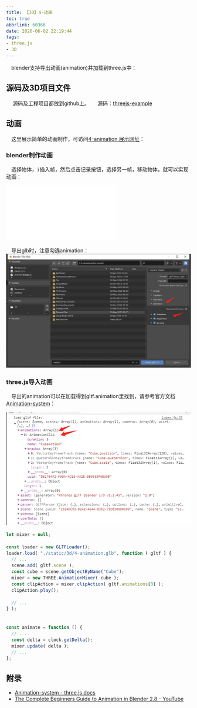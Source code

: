 ```yaml
---
title: 【3D】4-动画
toc: true
abbrlink: 60366
date: 2020-06-02 22:19:44
tags:
- three.js
- 3D
---
```

&emsp;blender支持导出动画(animation)并加载到three.js中：

## 源码及3D项目文件
&emsp; 源码及工程项目都放到github上。
&emsp; 源码：[threejs-example](https://github.com/alwxkxk/threejs-example)


## 动画
&emsp;这里展示简单的动画制作，可访问[4-animation 展示网址](http://3d.scaugreen.cn/4-animation.html)：

### blender制作动画
&emsp;选择物体，`i`插入帧，然后点击记录按钮，选择另一帧，移动物体，就可以实现动画：

<iframe src="//player.bilibili.com/player.html?bvid=BV1kK4y1P7ga&page=1" scrolling="no" border="0" frameborder="no" framespacing="0" allowfullscreen="true" class="bilibili-video"> </iframe>

&emsp;导出glb时，注意勾选animation：
![blender导出animation](/blog_images/3d/blender导出animation.webp)

### three.js导入动画
&emsp;导出的animation可以在加载得到gltf.animation里找到，请参考官方文档[Animation-system](https://threejs.org/docs/#manual/en/introduction/Animation-system)：

![gltf-animation](/blog_images/3d/gltf-animation.webp)

```js
let mixer = null;

const loader = new GLTFLoader();
loader.load( "./static/3d/4-animation.glb", function ( gltf ) {
  // ...
  scene.add( gltf.scene );
  const cube = scene.getObjectByName("Cube");
  mixer = new THREE.AnimationMixer( cube );
  const clipAction = mixer.clipAction( gltf.animations[0] );
  clipAction.play();

  // ...
} );


const animate = function () {
  // ....
  const delta = clock.getDelta();
  mixer.update( delta );
  // ...
};
```


## 附录
- [Animation-system - three.js docs](https://threejs.org/docs/#manual/en/introduction/Animation-system)
- [The Complete Beginners Guide to Animation in Blender 2.8 - YouTube](https://www.youtube.com/watch?v=zp6kCe5Kmf4)